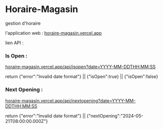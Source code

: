 # Horaire-Magasin
gestion d'horaire

l'application web : [horaire-magasin.vercel.app](horaire-magasin.vercel.app)

lien API :
### Is Open :
[horaire-magasin.vercel.app/api/isopen?date=YYYY-MM-DDTHH:MM:SS](horaire-magasin.vercel.app/api/isopen?date=YYYY-MM-DDTHH:MM:SS)

return {"error":"Invalid date format"} || {"isOpen":true} || {"isOpen":false}


### Next Opening :
[horaire-magasin.vercel.app/api/nextopening?date=YYYY-MM-DDTHH:MM:SS](horaire-magasin.vercel.app/api/nextopening?date=YYYY-MM-DDTHH:MM:SS)

return {"error":"Invalid date format"} || {"nextOpening":"2024-05-21T08:00:00.000Z"}
